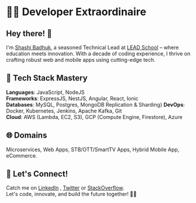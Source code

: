 # 👨‍💻 **Developer Extraordinaire**

## Hey there! 👋

I'm [Shashi Badhuk](https://www.linkedin.com/in/shashibadhuk/), a seasoned Technical Lead at [LEAD School](https://www.leadschool.in/) – where education meets innovation. With a decade of coding experience, I thrive on crafting robust web and mobile apps using cutting-edge tech.

## 🚀 **Tech Stack Mastery**

**Languages**: JavaScript, NodeJS  
**Frameworks**: ExpressJS, NestJS, Angular, React, Ionic  
**Databases**: MySQL, Postgres, MongoDB Replication & Sharding)
**DevOps**: Docker, Kubernetes, Jenkins, Apache Kafka, Git  
**Cloud**: AWS (Lambda, EC2, S3), GCP (Compute Engine, Firestore), Azure

## 🌐 **Domains**

Microservices, Web Apps, STB/OTT/SmartTV Apps, Hybrid Mobile App, eCommerce.

## 🌟 **Let's Connect!**

Catch me on [LinkedIn](https://www.linkedin.com/in/shashibadhuk/) , [Twitter](https://twitter.com/ShashiBadhuk) or [StackOverflow](https://stackoverflow.com/users/2462313/shashi).  
Let's code, innovate, and build the future together! 🚀✨

